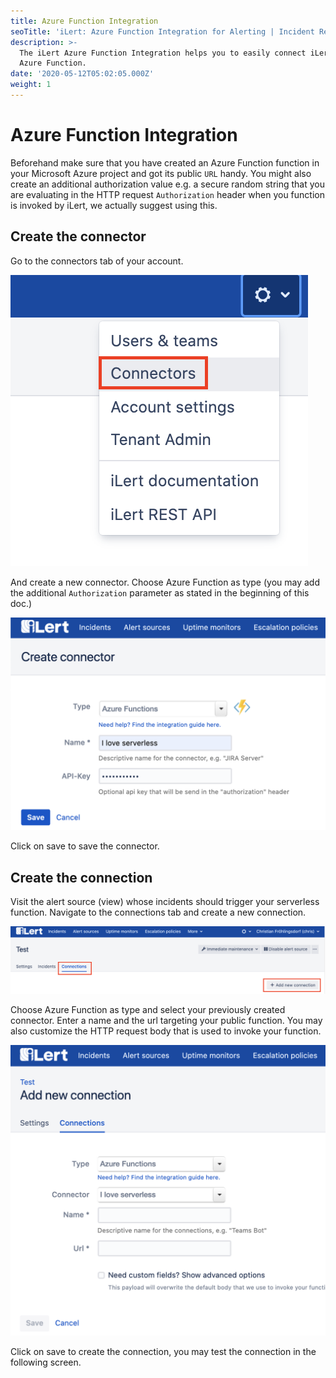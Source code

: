 ```yaml
---
title: Azure Function Integration
seoTitle: 'iLert: Azure Function Integration for Alerting | Incident Response | Uptime'
description: >-
  The iLert Azure Function Integration helps you to easily connect iLert with
  Azure Function.
date: '2020-05-12T05:02:05.000Z'
weight: 1
---
```


# Azure Function Integration

Beforehand make sure that you have created an Azure Function function in your Microsoft Azure project and got its public `URL` handy. You might also create an additional authorization value e.g. a secure random string that you are evaluating in the HTTP request `Authorization` header when you function is invoked by iLert, we actually suggest using this.

## Create the connector <a id="connector"></a>

Go to the connectors tab of your account.

![](../.gitbook/assets/s1.png)

And create a new connector. Choose Azure Function as type \(you may add the additional `Authorization` parameter as stated in the beginning of this doc.\)

![](../.gitbook/assets/s2%20%281%29.png)

Click on save to save the connector.

## Create the connection <a id="connection"></a>

Visit the alert source \(view\) whose incidents should trigger your serverless function. Navigate to the connections tab and create a new connection.

![](../.gitbook/assets/s3%20%281%29.png)

Choose Azure Function as type and select your previously created connector. Enter a name and the url targeting your public function. You may also customize the HTTP request body that is used to invoke your function.

![](../.gitbook/assets/s4.png)

Click on save to create the connection, you may test the connection in the following screen.

